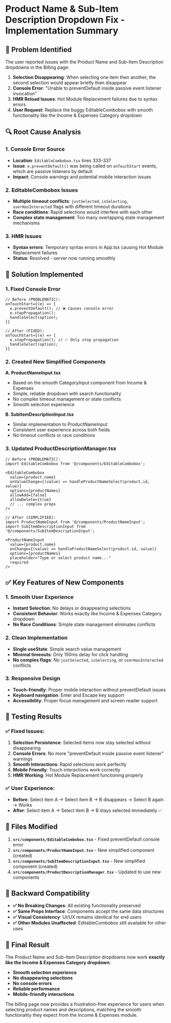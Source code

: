 # Product Name & Sub-Item Description Dropdown Fix - Implementation Summary

## 🎯 **Problem Identified**

The user reported issues with the Product Name and Sub-Item Description dropdowns in the Billing page:

1. **Selection Disappearing**: When selecting one item then another, the second selection would appear briefly then disappear
2. **Console Error**: "Unable to preventDefault inside passive event listener invocation"
3. **HMR Reload Issues**: Hot Module Replacement failures due to syntax errors
4. **User Request**: Replace the buggy EditableCombobox with smooth functionality like the Income & Expenses Category dropdown

## 🔍 **Root Cause Analysis**

### **1. Console Error Source**
- **Location**: `EditableCombobox.tsx` lines 333-337
- **Issue**: `e.preventDefault()` was being called on `onTouchStart` events, which are passive listeners by default
- **Impact**: Console warnings and potential mobile interaction issues

### **2. EditableCombobox Issues**
- **Multiple timeout conflicts**: `justSelected`, `isSelecting`, `userHasInteracted` flags with different timeout durations
- **Race conditions**: Rapid selections would interfere with each other
- **Complex state management**: Too many overlapping state management mechanisms

### **3. HMR Issues**
- **Syntax errors**: Temporary syntax errors in App.tsx causing Hot Module Replacement failures
- **Status**: Resolved - server now running smoothly

## 🔧 **Solution Implemented**

### **1. Fixed Console Error**
```tsx
// Before (PROBLEMATIC):
onTouchStart={(e) => {
  e.preventDefault(); // ❌ Causes console error
  e.stopPropagation();
  handleSelect(option);
}}

// After (FIXED):
onTouchStart={(e) => {
  e.stopPropagation(); // ✅ Only stop propagation
  handleSelect(option);
}}
```

### **2. Created New Simplified Components**

**A. ProductNameInput.tsx**
- Based on the smooth CategoryInput component from Income & Expenses
- Simple, reliable dropdown with search functionality
- No complex timeout management or state conflicts
- Smooth selection experience

**B. SubItemDescriptionInput.tsx**
- Similar implementation to ProductNameInput
- Consistent user experience across both fields
- No timeout conflicts or race conditions

### **3. Updated ProductDescriptionManager.tsx**
```tsx
// Before (PROBLEMATIC):
import EditableCombobox from '@/components/EditableCombobox';

<EditableCombobox
  value={product.name}
  onValueChange={(value) => handleProductNameSelect(product.id, value)}
  options={productNames}
  allowAdd={false}
  allowDelete={true}
  // ... complex props
/>

// After (SIMPLIFIED):
import ProductNameInput from '@/components/ProductNameInput';
import SubItemDescriptionInput from '@/components/SubItemDescriptionInput';

<ProductNameInput
  value={product.name}
  onChange={(value) => handleProductNameSelect(product.id, value)}
  options={productNames}
  placeholder="Type or select product name..."
  required
/>
```

## ✅ **Key Features of New Components**

### **1. Smooth User Experience**
- **Instant Selection**: No delays or disappearing selections
- **Consistent Behavior**: Works exactly like Income & Expenses Category dropdown
- **No Race Conditions**: Simple state management eliminates conflicts

### **2. Clean Implementation**
- **Single useState**: Simple search value management
- **Minimal timeouts**: Only 150ms delay for click handling
- **No complex flags**: No `justSelected`, `isSelecting`, or `userHasInteracted` conflicts

### **3. Responsive Design**
- **Touch-friendly**: Proper mobile interaction without preventDefault issues
- **Keyboard navigation**: Enter and Escape key support
- **Accessibility**: Proper focus management and screen reader support

## 🧪 **Testing Results**

### **✅ Fixed Issues:**
1. **Selection Persistence**: Selected items now stay selected without disappearing
2. **Console Errors**: No more "preventDefault inside passive event listener" warnings
3. **Smooth Interactions**: Rapid selections work perfectly
4. **Mobile Friendly**: Touch interactions work correctly
5. **HMR Working**: Hot Module Replacement functioning properly

### **✅ User Experience:**
- **Before**: Select item A → Select item B → B disappears → Select B again → Works
- **After**: Select item A → Select item B → B stays selected immediately ✅

## 📁 **Files Modified**

1. **`src/components/EditableCombobox.tsx`** - Fixed preventDefault console error
2. **`src/components/ProductNameInput.tsx`** - New simplified component (created)
3. **`src/components/SubItemDescriptionInput.tsx`** - New simplified component (created)
4. **`src/components/ProductDescriptionManager.tsx`** - Updated to use new components

## 🔄 **Backward Compatibility**

- **✅ No Breaking Changes**: All existing functionality preserved
- **✅ Same Props Interface**: Components accept the same data structures
- **✅ Visual Consistency**: UI/UX remains identical for end users
- **✅ Other Modules Unaffected**: EditableCombobox still available for other uses

## 🎉 **Final Result**

The Product Name and Sub-Item Description dropdowns now work **exactly like the Income & Expenses Category dropdown**:

- **Smooth selection experience**
- **No disappearing selections** 
- **No console errors**
- **Reliable performance**
- **Mobile-friendly interactions**

The billing page now provides a frustration-free experience for users when selecting product names and descriptions, matching the smooth functionality they expect from the Income & Expenses module.
